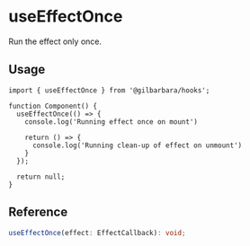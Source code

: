 # useEffectOnce

Run the effect only once.

## Usage


```tsx
import { useEffectOnce } from '@gilbarbara/hooks';

function Component() {
  useEffectOnce(() => {
    console.log('Running effect once on mount')

    return () => {
      console.log('Running clean-up of effect on unmount')
    }
  });

  return null;
}
```

## Reference

```typescript
useEffectOnce(effect: EffectCallback): void;
```
